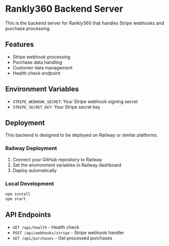# Rankly360 Backend Server

This is the backend server for Rankly360 that handles Stripe webhooks and purchase processing.

## Features

- Stripe webhook processing
- Purchase data handling
- Customer data management
- Health check endpoint

## Environment Variables

- `STRIPE_WEBHOOK_SECRET`: Your Stripe webhook signing secret
- `STRIPE_SECRET_KEY`: Your Stripe secret key

## Deployment

This backend is designed to be deployed on Railway or similar platforms.

### Railway Deployment

1. Connect your GitHub repository to Railway
2. Set the environment variables in Railway dashboard
3. Deploy automatically

### Local Development

```bash
npm install
npm start
```

## API Endpoints

- `GET /api/health` - Health check
- `POST /api/webhooks/stripe` - Stripe webhook handler
- `GET /api/purchases` - Get processed purchases 